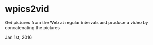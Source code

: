 # wpics2vid
Get pictures from the Web at regular intervals and produce a video by concatenating the pictures

Jan 1st, 2016
